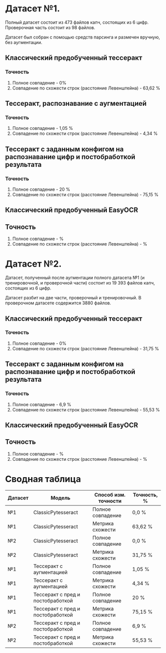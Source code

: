 # Датасет №1.
Полный датасет состоит из 473 файлов капч, состоящих из 6 цифр. Проверочная часть состоит из 98 файлов. 

Датасет был собран с помощью средств парсинга и размечен вручную, без аугментации.
## Классический предобученный тессеракт
### Точность
1. Полное совпадение - 0%
2. Совпадение по схожести строк (расстояние Левенштейна) - 63,62 %

## Тессеракт, распознавание с аугментацией
### Точность
1. Полное совпадение - 1,05 %
2. Совпадение по схожести строк (расстояние Левенштейна) - 4,34 %

## Тессеракт с заданным конфигом на распознавание цифр и постобработкой результата
### Точность
1. Полное совпадение - 20 %
2. Совпадение по схожести строк (расстояние Левенштейна) - 75,15 %

## Классический предобученный EasyOCR
## Точность
1. Полное совпадение - %
2. Совпадение по схожести строк (расстояние Левенштейна) - %

# Датасет №2.
Датасет, полученный после аугментации полного датасета №1 (и тренировочной, и проверочной части) состоит из 19 393 файлов капч, состоящих из 6 цифр.

Датасет разбит на две части, проверочный и тренировочный. В проверочном датасете содержится 3880 файлов.
## Классический предобученный тессеракт
### Точность
1. Полное совпадение - 0%
2. Совпадение по схожести строк (расстояние Левенштейна) - 31,75 %

## Тессеракт с заданным конфигом на распознавание цифр и постобработкой результата
### Точность
1. Полное совпадение - 6,9 %
2. Совпадение по схожести строк (расстояние Левенштейна) - 55,53 %

## Классический предобученный EasyOCR
## Точность
1. Полное совпадение - %
2. Совпадение по схожести строк (расстояние Левенштейна) - %


# Сводная таблица

| Датасет | Модель                            | Способ изм. точности | Точность, % |  
|---------|-----------------------------------|----------------------|-------------|
| №1      | ClassicPytesseract                | Полное совпадение    | 0,0 %       |
| №1      | ClassicPytesseract                | Метрика схожести     | 63,62 %     |
| №2      | ClassicPytesseract                | Полное совпадение    | 0,0 %       |
| №2      | ClassicPytesseract                | Метрика схожести     | 31,75 %     |
| №1      | Тессеракт с аугментацией          | Полное совпадение    | 1,05 %      |
| №1      | Тессеракт с аугментацией          | Метрика схожести     | 4,34 %      |
| №1      | Тессеракт с пред и постобработкой | Полное совпадение    | 20 %        |
| №1      | Тессеракт с пред и постобработкой | Метрика схожести     | 75,15 %     |
| №2      | Тессеракт с пред и постобработкой | Полное совпадение    | 6,9 %       |
| №2      | Тессеракт с пред и постобработкой | Метрика схожести     | 55,53 %     |
